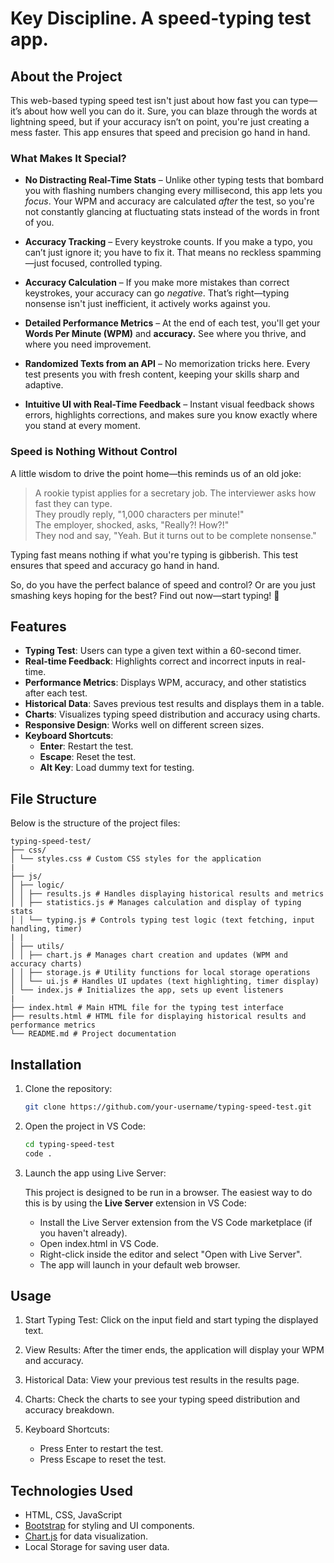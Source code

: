 # Key Discipline. A speed-typing test app.

## About the Project

This web-based typing speed test isn't just about how fast you can type—it’s about how well you can do it. Sure, you can blaze through the words at lightning speed, but if your accuracy isn’t on point, you're just creating a mess faster. This app ensures that speed and precision go hand in hand.

### What Makes It Special?

- **No Distracting Real-Time Stats** – Unlike other typing tests that bombard you with flashing numbers changing every millisecond, this app lets you _focus_. Your WPM and accuracy are calculated _after_ the test, so you're not constantly glancing at fluctuating stats instead of the words in front of you.

- **Accuracy Tracking** – Every keystroke counts. If you make a typo, you can’t just ignore it; you have to fix it. That means no reckless spamming—just focused, controlled typing.
- **Accuracy Calculation** – If you make more mistakes than correct keystrokes, your accuracy can go _negative_. That’s right—typing nonsense isn't just inefficient, it actively works against you.
- **Detailed Performance Metrics** – At the end of each test, you'll get your **Words Per Minute (WPM)** and **accuracy.** See where you thrive, and where you need improvement.
- **Randomized Texts from an API** – No memorization tricks here. Every test presents you with fresh content, keeping your skills sharp and adaptive.
- **Intuitive UI with Real-Time Feedback** – Instant visual feedback shows errors, highlights corrections, and makes sure you know exactly where you stand at every moment.

### Speed is Nothing Without Control

A little wisdom to drive the point home—this reminds us of an old joke:

> A rookie typist applies for a secretary job. The interviewer asks how fast they can type.  
> They proudly reply, "1,000 characters per minute!"  
> The employer, shocked, asks, "Really?! How?!"  
> They nod and say, "Yeah. But it turns out to be complete nonsense."

Typing fast means nothing if what you're typing is gibberish. This test ensures that speed and accuracy go hand in hand.

So, do you have the perfect balance of speed and control? Or are you just smashing keys hoping for the best? Find out now—start typing! 🚀

## Features

- **Typing Test**: Users can type a given text within a 60-second timer.
- **Real-time Feedback**: Highlights correct and incorrect inputs in real-time.
- **Performance Metrics**: Displays WPM, accuracy, and other statistics after each test.
- **Historical Data**: Saves previous test results and displays them in a table.
- **Charts**: Visualizes typing speed distribution and accuracy using charts.
- **Responsive Design**: Works well on different screen sizes.
- **Keyboard Shortcuts**:
  - **Enter**: Restart the test.
  - **Escape**: Reset the test.
  - **Alt Key**: Load dummy text for testing.

## File Structure

Below is the structure of the project files:

```
typing-speed-test/
├── css/
│ └── styles.css # Custom CSS styles for the application
|
├── js/
│ ├── logic/
│ │ ├── results.js # Handles displaying historical results and metrics
│ │ ├── statistics.js # Manages calculation and display of typing stats
│ │ └── typing.js # Controls typing test logic (text fetching, input handling, timer)
| |
│ ├── utils/
│ │ ├── chart.js # Manages chart creation and updates (WPM and accuracy charts)
│ │ ├── storage.js # Utility functions for local storage operations
│ │ └── ui.js # Handles UI updates (text highlighting, timer display)
│ └── index.js # Initializes the app, sets up event listeners
|
├── index.html # Main HTML file for the typing test interface
├── results.html # HTML file for displaying historical results and performance metrics
└── README.md # Project documentation
```

## Installation

1. Clone the repository:

   ```bash
   git clone https://github.com/your-username/typing-speed-test.git
   ```

2. Open the project in VS Code:
   ```bash
   cd typing-speed-test
   code .
   ```
3. Launch the app using Live Server:

   This project is designed to be run in a browser. The easiest way to do this is by using the **Live Server** extension in VS Code:

   - Install the Live Server extension from the VS Code marketplace (if you haven't already).
   - Open index.html in VS Code.
   - Right-click inside the editor and select "Open with Live Server".
   - The app will launch in your default web browser.

## Usage

1. Start Typing Test: Click on the input field and start typing the displayed text.
2. View Results: After the timer ends, the application will display your WPM and accuracy.
3. Historical Data: View your previous test results in the results page.
4. Charts: Check the charts to see your typing speed distribution and accuracy breakdown.

5. Keyboard Shortcuts:
   - Press Enter to restart the test.
   - Press Escape to reset the test.

## Technologies Used

- HTML, CSS, JavaScript
- [Bootstrap](https://getbootstrap.com/) for styling and UI components.
- [Chart.js](https://www.chartjs.org/) for data visualization.
- Local Storage for saving user data.
